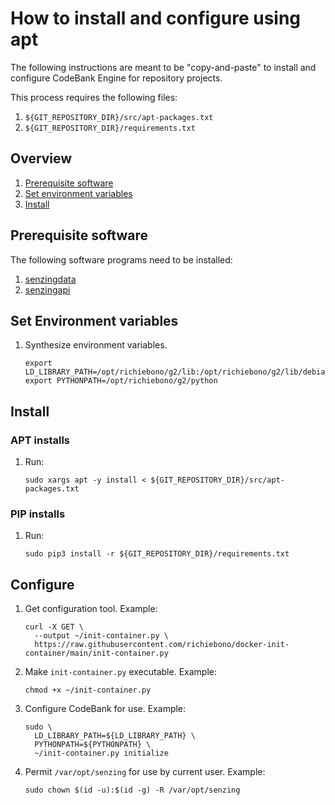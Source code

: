 # How to install and configure using apt

The following instructions are meant to be "copy-and-paste"
to install and configure CodeBank Engine for repository projects.

This process requires the following files:

1. `${GIT_REPOSITORY_DIR}/src/apt-packages.txt`
1. `${GIT_REPOSITORY_DIR}/requirements.txt`

## Overview

1. [Prerequisite software](#prerequisite-software)
1. [Set environment variables](#set-environment-variables)
1. [Install](#install)

## Prerequisite software

The following software programs need to be installed:

1. [senzingdata](https://github.com/richiebono/knowledge-base/blob/main/HOWTO/install-senzing-data.md#ubuntu)
1. [senzingapi](https://github.com/richiebono/knowledge-base/blob/main/HOWTO/install-senzing-api.md#ubuntu)

## Set Environment variables

1. Synthesize environment variables.

    ```console
    export LD_LIBRARY_PATH=/opt/richiebono/g2/lib:/opt/richiebono/g2/lib/debian:$LD_LIBRARY_PATH
    export PYTHONPATH=/opt/richiebono/g2/python
    ```

## Install

### APT installs

1. Run:

    ```console
    sudo xargs apt -y install < ${GIT_REPOSITORY_DIR}/src/apt-packages.txt
    ```

### PIP installs

1. Run:

    ```console
    sudo pip3 install -r ${GIT_REPOSITORY_DIR}/requirements.txt
    ```

## Configure

1. Get configuration tool.
   Example:

    ```console
    curl -X GET \
      --output ~/init-container.py \
      https://raw.githubusercontent.com/richiebono/docker-init-container/main/init-container.py
    ```

1. Make `init-container.py` executable.
   Example:

    ```console
    chmod +x ~/init-container.py
    ```

1. Configure CodeBank for use.
   Example:

    ```console
    sudo \
      LD_LIBRARY_PATH=${LD_LIBRARY_PATH} \
      PYTHONPATH=${PYTHONPATH} \
      ~/init-container.py initialize
    ```

1. Permit `/var/opt/senzing` for use by current user.
   Example:

    ```console
    sudo chown $(id -u):$(id -g) -R /var/opt/senzing
    ```
